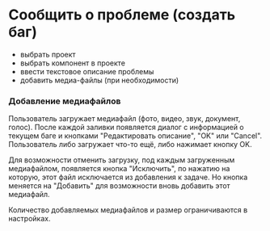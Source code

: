 # Сообщить о проблеме (создать баг)
- выбрать проект
- выбрать компонент в проекте
- ввести текстовое описание проблемы
- добавить медиа-файлы (при необходимости)

### Добавление медиафайлов
Пользователь загружает медиафайл (фото, видео, звук, документ, голос).
После каждой заливки появляется диалог с информацией о текущем баге и кнопками
"Редактировать описание", "OK" или "Cancel".
Пользователь либо загружает что-то ещё, либо нажимает кнопку OK.

Для возможности отменить загрузку, под каждым загруженным медиафайлом,
появляется кнопка "Исключить", по нажатию на которую, этот файл
исключается из добавления к задаче. Но кнопка меняется на "Добавить"
для возможности вновь добавить этот медиафайл.

Количество добавляемых медиафайлов и размер ограничиваются в настройках.

